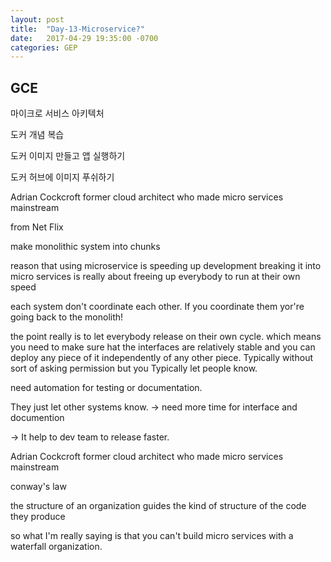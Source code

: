 ```yaml
---
layout: post
title:  "Day-13-Microservice?"
date:   2017-04-29 19:35:00 -0700
categories: GEP
---
```

## GCE

마이크로 서비스 아키텍처

도커 개념 복습

도커 이미지 만들고 앱 실행하기

도커 허브에 이미지 푸쉬하기


Adrian Cockcroft former cloud architect who made micro services mainstream

from Net Flix

make monolithic system into chunks


reason that using microservice is speeding up development
breaking it into micro services is really about freeing up everybody to run at their own speed


each system don't coordinate each other.
If you coordinate them yor're going back to the monolith!

the point really is to let everybody release on their own cycle.
which means you need to make sure hat the interfaces are relatively stable and
you can deploy any piece of it independently of any other piece.
Typically without sort of asking permission but you Typically let people know.

need automation for testing or documentation.


They just let other systems know. -> need more time for interface and documention

-> It help to dev team to release faster.  




Adrian Cockcroft former cloud architect who made micro services mainstream


conway's law

the structure of an organization guides the kind of structure of the code they produce

so what I'm really saying is that you can't build micro services with a waterfall organization.
